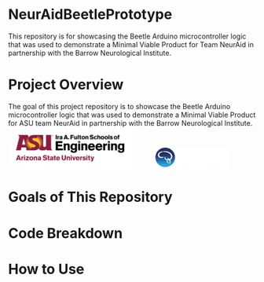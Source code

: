 # NeurAidBeetlePrototype
This repository is for showcasing the Beetle Arduino microcontroller logic that was used to demonstrate a Minimal Viable Product for Team NeurAid in partnership with the Barrow Neurological Institute.

# Project Overview
The goal of this project repository is to showcase the Beetle Arduino microcontroller logic that was used to demonstrate a Minimal Viable Product for ASU team NeurAid in partnership with the Barrow Neurological Institute. <br />
<img src="./images/asu_fultonengineering_horiz_rgb_maroongold_600ppi.png"  width="50%" height="50%">
&nbsp; &nbsp; &nbsp;&nbsp; &nbsp; &nbsp;
<img src="./images/Barrow-Logo.png"  width="30%" height="30%"> <br />

# Goals of This Repository


# Code Breakdown


# How to Use

